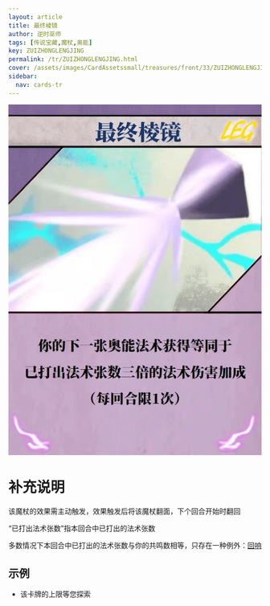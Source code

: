 ```yaml
---
layout: article
title: 最终棱镜
author: 逆时巫师
tags: [传说宝藏,魔杖,奥能]
key: ZUIZHONGLENGJING
permalink: /tr/ZUIZHONGLENGJING.html
cover: /assets/images/CardAssetssmall/treasures/front/33/ZUIZHONGLENGJING.webp
sidebar:
  nav: cards-tr
---
```

![](/assets/images/CardAssets/treasures/front/33/ZUIZHONGLENGJING.webp)

# 补充说明
该魔杖的效果需主动触发，效果触发后将该魔杖翻面，下个回合开始时翻回


“已打出法术张数”指本回合中已打出的法术张数

多数情况下本回合中已打出的法术张数与你的共鸣数相等，只存在一种例外：[回响](/tr/HUIXIANG.html)

## 示例
* 该卡牌的上限等您探索